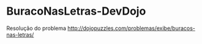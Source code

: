 # BuracoNasLetras-DevDojo
Resolução do problema http://dojopuzzles.com/problemas/exibe/buracos-nas-letras/
